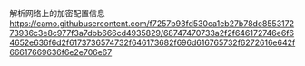 解析网络上的加密配置信息
https://camo.githubusercontent.com/f7257b93fd530ca1eb27b78dc855317273936c3e8c977f3a7dbb666cd4935829/68747470733a2f2f646172746e6f64652e636f6d2f6173736574732f646173682f696d616765732f6272616e642f66617669636f6e2e706e67
